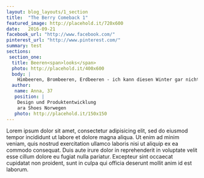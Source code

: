 ```yaml
---
layout: blog_layouts/1_section
title:  "The Berry Comeback 1"
featured_image: http://placehold.it/720x600
date:   2016-09-21
facebook_url: "http://www.facebook.com/"
pinterest_url: "http://www.pinterest.com/"
summary: test
sections:
 section_one:
  title: Beeren<span>looks</span>
  photo: http://placehold.it/400x600
  body: |
    Himbeeren, Brombeeren, Erdbeeren - ich kann diesen Winter gar nicht genug kriegen von den bunten Früchten. Mein Tipp für lässige Looks: Color- Blocking - kombiniert die Farben in allen Facetten und schreckt auch vor wilden Kombinationen nicht zurück!
  author:
   name: Anna, 37
   position: |
    Design und Produktentwicklung
    ara Shoes Norwegen
   photo: http://placehold.it/150x150
---
```


Lorem ipsum dolor sit amet, consectetur adipisicing elit, sed do eiusmod tempor incididunt ut labore et dolore magna aliqua. Ut enim ad minim veniam, quis nostrud exercitation ullamco laboris nisi ut aliquip ex ea commodo consequat. Duis aute irure dolor in reprehenderit in voluptate velit esse cillum dolore eu fugiat nulla pariatur. Excepteur sint occaecat cupidatat non proident, sunt in culpa qui officia deserunt mollit anim id est laborum.
